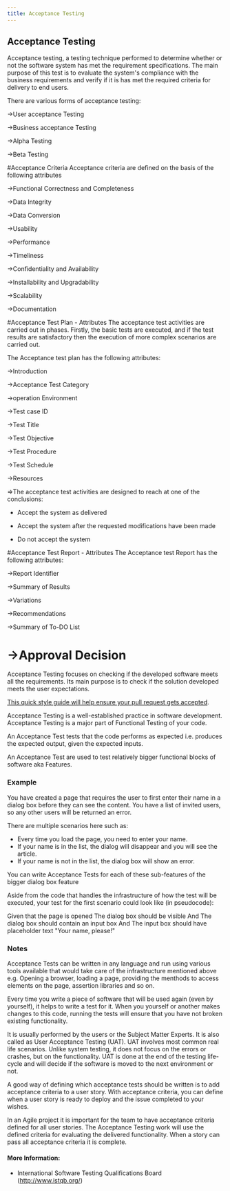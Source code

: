 ```yaml
---
title: Acceptance Testing
---
```


## Acceptance Testing

Acceptance testing, a testing technique performed to determine whether or not the software system has met the requirement specifications. The main purpose of this test is to evaluate the system's compliance with the business requirements and verify if it is has met the required criteria for delivery to end users.

There are various forms of acceptance testing:

->User acceptance Testing

->Business acceptance Testing

->Alpha Testing

->Beta Testing

#Acceptance Criteria
Acceptance criteria are defined on the basis of the following attributes

->Functional Correctness and Completeness

->Data Integrity

->Data Conversion

->Usability

->Performance

->Timeliness

->Confidentiality and Availability
 
->Installability and Upgradability

->Scalability

->Documentation

#Acceptance Test Plan - Attributes
The acceptance test activities are carried out in phases. Firstly, the basic tests are executed, and if the test results are satisfactory then the execution of more complex scenarios are carried out.

The Acceptance test plan has the following attributes:

->Introduction

->Acceptance Test Category

->operation Environment

->Test case ID

->Test Title

->Test Objective

->Test Procedure

->Test Schedule

->Resources

=>The acceptance test activities are designed to reach at one of the conclusions:

* Accept the system as delivered

* Accept the system after the requested modifications have been made

* Do not accept the system

#Acceptance Test Report - Attributes
The Acceptance test Report has the following attributes:

->Report Identifier

->Summary of Results

->Variations

->Recommendations

->Summary of To-DO List

->Approval Decision
=======
Acceptance Testing focuses on checking if the developed software meets all the requirements. Its main purpose is to check if the solution developed meets the user expectations.

<a href='https://github.com/freecodecamp/guides/blob/master/README.md' target='_blank' rel='nofollow'>This quick style guide will help ensure your pull request gets accepted</a>.

Acceptance Testing is a well-established practice in software development. Acceptance Testing is a major part of Functional Testing of your code.

An Acceptance Test tests that the code performs as expected i.e. produces the expected output, given the expected inputs.

An Acceptance Test are used to test relatively bigger functional blocks of software aka Features.

### Example
You have created a page that requires the user to first enter their name in a dialog box before they can see the content. You have a list of invited users, so any other users will be returned an error.

There are multiple scenarios here such as: 
- Every time you load the page, you need to enter your name.
- If your name is in the list, the dialog will disappear and you will see the article.
- If your name is not in the list, the dialog box will show an error.

You can write Acceptance Tests for each of these sub-features of the bigger dialog box feature

Aside from the code that handles the infrastructure of how the test will be executed, your test for the first scenario could look like (in pseudocode):

Given that the page is opened
The dialog box should be visible
And The dialog box should contain an input box
And The input box should have placeholder text "Your name, please!"

### Notes

Acceptance Tests can be written in any language and run using various tools available that would take care of the infrastructure mentioned above e.g. Opening a browser, loading a page, providing the menthods to access elements on the page, assertion libraries and so on.

Every time you write a piece of software that will be used again (even by yourself), it helps to write a test for it. When you yourself or another makes changes to this code, running the tests will ensure that you have not broken existing functionality.

It is usually performed by the users or the Subject Matter Experts. It is also called as User Acceptance Testing (UAT). UAT involves most common real life scenarios. Unlike system testing, it does not focus on the errors or crashes, but on the functionality. UAT is done at the end of the testing life-cycle and will decide if the software is moved to the next environment or not.

A good way of defining which acceptance tests should be written is to add acceptance criteria to a user story. With acceptance criteria, you can define when a user story is ready to deploy and the issue completed to your wishes.

In an Agile project it is important for the team to have acceptance criteria defined for all user stories. The Acceptance Testing work will use the defined criteria for evaluating the delivered functionality. When a story can pass all acceptance criteria it is complete. 

#### More Information:
 <!-- Please add any articles you think might be helpful to read before writing the article -->
- International Software Testing Qualifications Board (http://www.istqb.org/)

